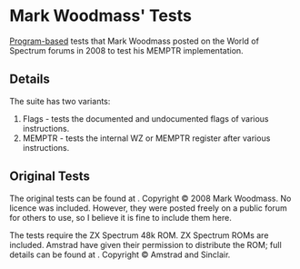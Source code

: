 # Mark Woodmass' Tests

[Program-based](Z80.md#program-test-suites) tests that Mark Woodmass posted on the World of Spectrum forums in 2008 to test his MEMPTR implementation.

## Details

The suite has two variants:

1. Flags - tests the documented and undocumented flags of various instructions.
2. MEMPTR - tests the internal WZ or MEMPTR register after various instructions.

## Original Tests

The original tests can be found at [](https://worldofspectrum.org/forums/discussion/20345). Copyright © 2008 Mark Woodmass.
No licence was included. However, they were posted freely on a public forum for others to use, so I believe it is fine to include them here.

The tests require the ZX Spectrum 48k ROM. ZX Spectrum ROMs are included. Amstrad have given their permission to distribute the ROM;
full details can be found at [](https://worldofspectrum.net/app/themes/wosc-classic/static/legacy/amstrad-roms.txt). Copyright © Amstrad
and Sinclair.